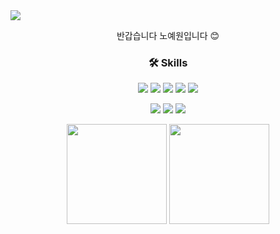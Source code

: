 <!-- 프로필 상단 -->
<img src="https://capsule-render.vercel.app/api?type=waving&color=auto&height=200&section=header&text=Yewon%27s%20GitHub&fontSize=20" />

<!-- 간단 인사 -->
<p align="center">
  반갑습니다 노예원입니다 😊
</p>

<!-- Skills -->
<h3 align="center">🛠 Skills</h3>

<p align="center">
  <img src="https://img.shields.io/badge/HTML5-E34F26?style=for-the-badge&logo=html5&logoColor=white" />
  <img src="https://img.shields.io/badge/CSS3-1572B6?style=for-the-badge&logo=CSS3&logoColor=white">
  <img src="https://img.shields.io/badge/JavaScript-F7DF1E?style=for-the-badge&logo=JavaScript&logoColor=white">
  <img src="https://img.shields.io/badge/TypeScript-3178C6?style=for-the-badge&logo=typescript&logoColor=white" />
  <img src="https://img.shields.io/badge/React-20232A?style=for-the-badge&logo=react&logoColor=61DAFB" />
</p>

<p align="center">
  <img src="https://img.shields.io/badge/Kotlin-7F52FF?style=for-the-badge&logo=Kotlin&logoColor=white">
  <img src="https://img.shields.io/badge/java-007396?style=for-the-badge&logo=OpenJDK&logoColor=white">
  <img src="https://img.shields.io/badge/C-00599C?style=for-the-badge&logo=c&logoColor=white" />
</p>

<!-- GitHub Stats + Most Used Languages -->
<p align="center">
  <img
  src="https://github-readme-stats.vercel.app/api/top-langs/?username=nyewon&layout=compact&langs_count=8&card_width=320&theme=radical"
  height="160"
  />
  <img
    src="https://github-readme-stats.vercel.app/api?username=nyewon&show_icons=true&theme=radical&rank_icon=github"
    height="160"
  />
</p>
